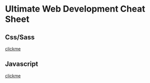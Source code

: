 # Ultimate Web Development Cheat Sheet

## Css/Sass

[clickme](https://github.com/turkaytunc/WebDevCheatSheet/tree/master/CSS/Sass)

## Javascript

[clickme](https://github.com/turkaytunc/WebDevCheatSheet/tree/master/Javascript)

